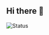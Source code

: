 ## Hi there 👋
![Status](./https://github.com/MarcelloAM/MarcelloAM/blob/main/profile-3d-contrib/profilea-night-green.svg)
<!--
**MarcelloAM/MarcelloAM** is a ✨ _special_ ✨ repository because its `README.md` (this file) appears on your GitHub profile.

Here are some ideas to get you started:

- 🔭 I’m currently working on ...
- 🌱 I’m currently learning ...
- 👯 I’m looking to collaborate on ...
- 🤔 I’m looking for help with ...
- 💬 Ask me about ...
- 📫 How to reach me: ...
- 😄 Pronouns: ...
- ⚡ Fun fact: ...
-->
